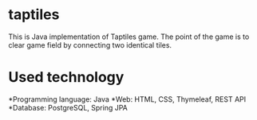 # taptiles
This is Java implementation of Taptiles game. The point of the game is to clear game field by connecting two identical tiles.

# Used technology
*Programming language: Java 
*Web: HTML, CSS, Thymeleaf, REST API
*Database: PostgreSQL, Spring JPA
